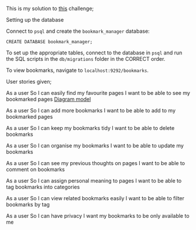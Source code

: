 This is my solution to [this](https://github.com/makersacademy/course/tree/master/bookmark_manager) challenge;

Setting up the database

Connect to `psql` and create the `bookmark_manager` database:
```
CREATE DATABASE bookmark_manager;
```
To set up the appropriate tables, connect to the database in `psql` and run the SQL scripts in the `db/migrations` folder in the CORRECT order.

To view bookmarks, navigate to `localhost:9292/bookmarks`.

User stories given;

As a user
So I can easily find my favourite pages
I want to be able to see my bookmarked pages
[Diagram model](https://imgur.com/a/2BHSQiC)

As a user
So I can add more bookmarks
I want to be able to add to my bookmarked pages

As a user
So I can keep my bookmarks tidy
I want to be able to delete bookmarks

As a user
So I can organise my bookmarks
I want to be able to update my bookmarks

As a user
So I can see my previous thoughts on pages
I want to be able to comment on bookmarks

As a user
So I can assign personal meaning to pages
I want to be able to tag bookmarks into categories

As a user
So I can view related bookmarks easily
I want to be able to filter bookmarks by tag

As a user
So I can have privacy
I want my bookmarks to be only available to me
